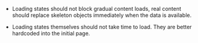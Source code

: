 - Loading states should not block gradual content loads, real content should replace skeleton objects immediately when the data is available.

- Loading states themselves should not take time to load. They are better hardcoded into the initial page.